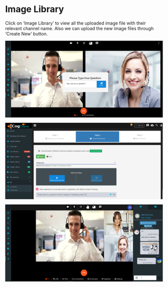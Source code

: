 # Image Library

Click on ‘Image Library’ to view all the uploaded image file with their relevant channel name. Also we can upload the new image files through ‘Create New’ button.

![](../.gitbook/assets/image%20%28168%29.png)

![](../.gitbook/assets/image%20%28116%29.png)

![](../.gitbook/assets/image%20%28173%29.png)

